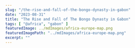 ```yaml
---
slug: "/the-rise-and-fall-of-the-bongo-dynasty-in-gabon"
date: "2023-08-31"
title: "The Rise and Fall of The Bongo Dynasty in Gabon"
tags: [ "@africa", "gabon" ]
featuredImage: ../mdImages/africa-europe-map.png
featuredImagePath: "../mdImages/africa-europe-map.png"
excerpt: ""
---
```





